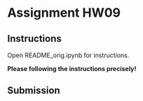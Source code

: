# Assignment HW09
## Instructions
Open README\_orig.ipynb for instructions.
 
**Please following the instructions precisely!**

## Submission
